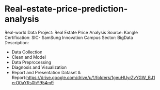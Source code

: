 # Real-estate-price-prediction-analysis
Real-world Data Project: Real Estate Price Analysis
Source: Kangle
Certification: SIC- SamSung Innovation Campus
Sector: BigData
Description:
- Data Collection
- Clean and Model
- Data Preprocessing
- Diagnosis and Visualization
- Report and Presentation
Dataset & Report:https://drive.google.com/drive/u/1/folders/1geuHUyrZvYGW_BJ1erO0aYRs0hY954m9
